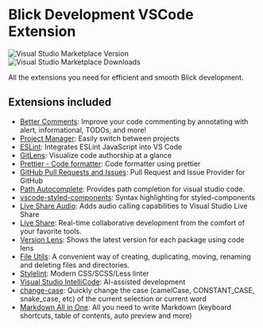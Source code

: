 # Blick Development VSCode Extension

![Visual Studio Marketplace Version](https://img.shields.io/visual-studio-marketplace/v/emzoumpo.vscode-blick?label=vscode%20marketplace&style=flat-square)
![Visual Studio Marketplace Downloads](https://img.shields.io/visual-studio-marketplace/d/emzoumpo.vscode-blick?label=downloads&style=flat-square)

All the extensions you need for efficient and smooth Blick development.

## Extensions included

- [Better Comments](https://marketplace.visualstudio.com/items?itemName=aaron-bond.better-comments): Improve your code commenting by annotating with alert, informational, TODOs, and more!
- [Project Manager](https://marketplace.visualstudio.com/items?itemName=alefragnani.project-manager): Easily switch between projects
- [ESLint](https://marketplace.visualstudio.com/items?itemName=dbaeumer.vscode-eslint): Integrates ESLint JavaScript into VS Code
- [GitLens](https://marketplace.visualstudio.com/items?itemName=eamodio.gitlens): Visualize code authorship at a glance
- [Prettier - Code formatter](https://marketplace.visualstudio.com/items?itemName=esbenp.prettier-vscode): Code formatter using prettier
- [GitHub Pull Requests and Issues](https://marketplace.visualstudio.com/items?itemName=GitHub.vscode-pull-request-github): Pull Request and Issue Provider for GitHub
- [Path Autocomplete](https://marketplace.visualstudio.com/items?itemName=ionutvmi.path-autocomplete): Provides path completion for visual studio code.
- [vscode-styled-components](https://marketplace.visualstudio.com/items?itemName=jpoissonnier.vscode-styled-components): Syntax highlighting for styled-components
- [Live Share Audio](https://marketplace.visualstudio.com/items?itemName=MS-vsliveshare.vsliveshare-audio): Adds audio calling capabilities to Visual Studio Live Share
- [Live Share](https://marketplace.visualstudio.com/items?itemName=MS-vsliveshare.vsliveshare): Real-time collaborative development from the comfort of your favorite tools.
- [Version Lens](https://marketplace.visualstudio.com/items?itemName=pflannery.vscode-versionlens): Shows the latest version for each package using code lens
- [File Utils](https://marketplace.visualstudio.com/items?itemName=sleistner.vscode-fileutils): A convenient way of creating, duplicating, moving, renaming and deleting files and directories.
- [Stylelint](https://marketplace.visualstudio.com/items?itemName=stylelint.vscode-stylelint): Modern CSS/SCSS/Less linter
- [Visual Studio IntelliCode](https://marketplace.visualstudio.com/items?itemName=VisualStudioExptTeam.vscodeintellicode): AI-assisted development
- [change-case](https://marketplace.visualstudio.com/items?itemName=wmaurer.change-case): Quickly change the case (camelCase, CONSTANT_CASE, snake_case, etc) of the current selection or current word
- [Markdown All in One](https://marketplace.visualstudio.com/items?itemName=yzhang.markdown-all-in-one): All you need to write Markdown (keyboard shortcuts, table of contents, auto preview and more)